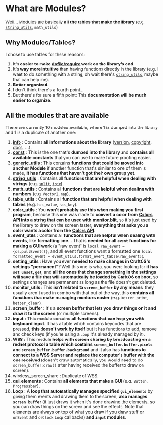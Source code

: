 
# What are Modules?

Well... Modules are basically **all the tables that make the library** (e.g. [`string_utils`](./string_utils_module.md), `math_utils`)

## Why Modules/Tables?

I chose to use tables for these reasons:

1. It's **easier to make** [**dofile/require**](../Introduction/index.md#library-syntax) **work on the library's end**.
2. It's **way more intuitive** than having functions directly in the library (e.g. I want to do something with a string, oh wait there's [`string_utils`](./string_utils_module.md), maybe that can help me).
3. **Better organized**.
4. I don't think there's a fourth point...
5. But there's for sure a fifth point: This **documentation will be much easier to organize**.

## All the modules that are available

There are currently 16 modules available, where 1 is dumped into the library and 1 is a duplicate of another one:

1. [**info**](./info_module.md) : Contains **all informations about the library** ([version](./info_module.md#ver-string), [copyright](./info_module.md#copyright-string), [docs](./info_module.md#documentation-string), ...).
2. [**const**](./constants.md) : This is the one that's **dumped into the library** and **contains all available constants** that you can use to make future proofing easier.
3. [**generic_utils**](./generic_utils_module.md) : This contains **functions that could be moved into another Module** if another function that's similar to one of them is made, **it has functions that haven't got their own group yet**.
4. [**string_utils**](./string_utils_module.md) : Contains all **functions that are helpful when dealing with strings** (e.g. [`split`](./string_utils_module.md#split), [`join`](./string_utils_module.md#join)).
5. **math_utils** : Contains all **functions that are helpful when dealing with numbers** (e.g. `Vector2`, `map`).
6. **table_utils** : Contains all **function that are helpful when dealing with tables** (e.g. `has_value`, `has_key`).
7. **color_utils** : You **won't probably use this when making you first program**, because this one was made to **convert a color from** [**Colors API**](http://www.computercraft.info/wiki/Colors_(API)) **into a string that can be used with** [**monitor.blit**](http://www.computercraft.info/wiki/Term.blit), so it's just used by the library to draw on the screen faster, **everything that asks you a color wants a color from the** [**Colors API**](http://www.computercraft.info/wiki/Colors_(API)).
8. **event_utils** : Contains all **functions that are helpful when dealing with events**, like **formatting one**... That is **needed for all `event` functions for making a GUI work** (a "raw event" is `local raw_event = {os.pullEvent()}`, and all event functions want a formatted one `local formatted_event = event_utils.format_event_table(raw_event)`).
9. **setting_utils** : Have you ever **needed to make changes in CraftOS's settings "permanent"**? Well this one is what you were looking for **it has `set`, `unset`, `get`**, and **all the ones that change something in the settings will save a file that will automatically be loaded by CraftOS on boot**, so settings changes are permanent as long as the file doesn't get deleted.
10. **monitor_utils** : This **isn't related to `screen_buffer` by any means**, they usually aren't used in combo with that out of the way, this **contains all functions that make managing monitors easier** (e.g. `better_print`, `better_clear`).
11. **screen_buffer** : It's a **screen buffer that lets you draw things on it and draw it to the screen** (or multiple screens).
12. **input** : This module contains **all functions that can help you with keyboard input**. It has a table which contains keycodes that are pressed, **this doesn't work by itself** but it has functions to add, remove and check keys (if you're using a `Loop` it's already managed by it).
13. **WSS** : This module **helps with screen sharing by broadcasting on a rednet protocol a table which contains `screen_buffer.buffer.pixels` and `screen_buffer.buffer.background`** and it also has **functions to connect to a WSS Server and replace the computer's buffer with the one received** (doesn't draw automatically, you would need to do `screen_buffer:draw()` after having received the buffer to draw on screen).
14. wireless_screen_share : Duplicate of WSS.
15. **gui_elements** : Contains **all elements that make a GUI** (e.g. `Button`, `Progressbar`).
16. **Loop** : A **loop that automatically manages specified `gui_elements`** by giving them events and drawing them to the screen, **also manages `screen_buffer`** (it just draws it when it's done drawing the elements, so you can draw things on the screen and see the effects. Note that elements are always on top of what you draw if you draw stuff on `onEvent` and `onClock` `Loop` callbacks) **and `input` modules**.
